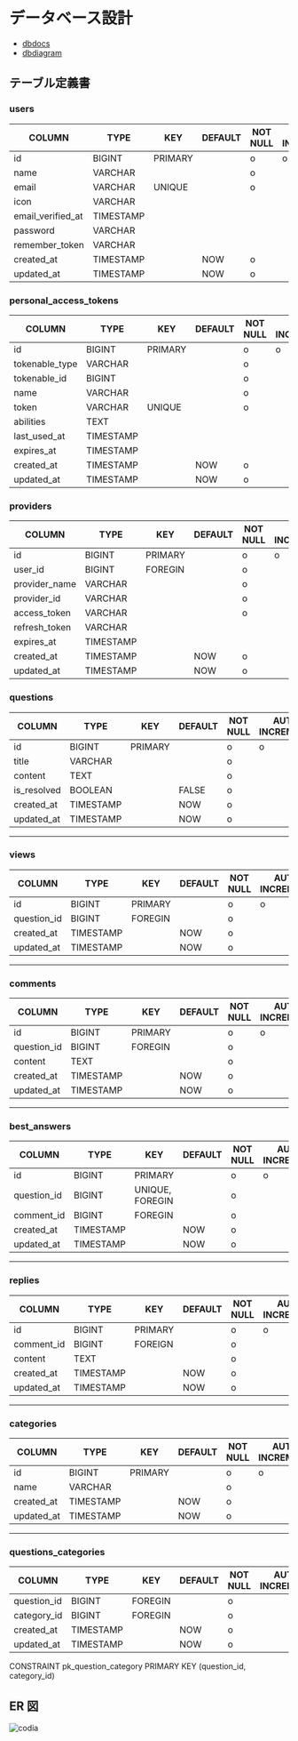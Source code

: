# データベース設計

- [dbdocs](https://dbdocs.io/shtk0llq/codia)
- [dbdiagram](https://dbdiagram.io/d/codia-66efc5aca0828f8aa6a1ee3f)

## テーブル定義書

### users

| COLUMN            | TYPE      | KEY     | DEFAULT | NOT NULL | AUTO INCREMENT |
| ----------------- | --------- | ------- | ------- | -------- | -------------- |
| id                | BIGINT    | PRIMARY |         | o        | o              |
| name              | VARCHAR   |         |         | o        |                |
| email             | VARCHAR   | UNIQUE  |         | o        |                |
| icon              | VARCHAR   |         |         |          |                |
| email_verified_at | TIMESTAMP |         |         |          |                |
| password          | VARCHAR   |         |         |          |                |
| remember_token    | VARCHAR   |         |         |          |                |
| created_at        | TIMESTAMP |         | NOW     | o        |                |
| updated_at        | TIMESTAMP |         | NOW     | o        |                |

### personal_access_tokens

| COLUMN         | TYPE      | KEY     | DEFAULT | NOT NULL | AUTO INCREMENT |
| -------------- | --------- | ------- | ------- | -------- | -------------- |
| id             | BIGINT    | PRIMARY |         | o        | o              |
| tokenable_type | VARCHAR   |         |         | o        |                |
| tokenable_id   | BIGINT    |         |         | o        |                |
| name           | VARCHAR   |         |         | o        |                |
| token          | VARCHAR   | UNIQUE  |         | o        |                |
| abilities      | TEXT      |         |         |          |                |
| last_used_at   | TIMESTAMP |         |         |          |                |
| expires_at     | TIMESTAMP |         |         |          |                |
| created_at     | TIMESTAMP |         | NOW     | o        |                |
| updated_at     | TIMESTAMP |         | NOW     | o        |                |

### providers

| COLUMN        | TYPE      | KEY     | DEFAULT | NOT NULL | AUTO INCREMENT |
| ------------- | --------- | ------- | ------- | -------- | -------------- |
| id            | BIGINT    | PRIMARY |         | o        | o              |
| user_id       | BIGINT    | FOREGIN |         | o        |                |
| provider_name | VARCHAR   |         |         | o        |                |
| provider_id   | VARCHAR   |         |         | o        |                |
| access_token  | VARCHAR   |         |         | o        |                |
| refresh_token | VARCHAR   |         |         |          |                |
| expires_at    | TIMESTAMP |         |         |          |                |
| created_at    | TIMESTAMP |         | NOW     | o        |                |
| updated_at    | TIMESTAMP |         | NOW     | o        |                |

### questions

| COLUMN      | TYPE      | KEY     | DEFAULT | NOT NULL | AUTO INCREMENT |
| ----------- | --------- | ------- | ------- | -------- | -------------- |
| id          | BIGINT    | PRIMARY |         | o        | o              |
| title       | VARCHAR   |         |         | o        |                |
| content     | TEXT      |         |         | o        |                |
| is_resolved | BOOLEAN   |         | FALSE   | o        |                |
| created_at  | TIMESTAMP |         | NOW     | o        |                |
| updated_at  | TIMESTAMP |         | NOW     | o        |                |

---

### views

| COLUMN      | TYPE      | KEY     | DEFAULT | NOT NULL | AUTO INCREMENT |
| ----------- | --------- | ------- | ------- | -------- | -------------- |
| id          | BIGINT    | PRIMARY |         | o        | o              |
| question_id | BIGINT    | FOREGIN |         | o        |                |
| created_at  | TIMESTAMP |         | NOW     | o        |                |
| updated_at  | TIMESTAMP |         | NOW     | o        |                |

---

### comments

| COLUMN      | TYPE      | KEY     | DEFAULT | NOT NULL | AUTO INCREMENT |
| ----------- | --------- | ------- | ------- | -------- | -------------- |
| id          | BIGINT    | PRIMARY |         | o        | o              |
| question_id | BIGINT    | FOREGIN |         | o        |                |
| content     | TEXT      |         |         | o        |                |
| created_at  | TIMESTAMP |         | NOW     | o        |                |
| updated_at  | TIMESTAMP |         | NOW     | o        |                |

---

### best_answers

| COLUMN      | TYPE      | KEY             | DEFAULT | NOT NULL | AUTO INCREMENT |
| ----------- | --------- | --------------- | ------- | -------- | -------------- |
| id          | BIGINT    | PRIMARY         |         | o        | o              |
| question_id | BIGINT    | UNIQUE, FOREGIN |         | o        |                |
| comment_id  | BIGINT    | FOREGIN         |         | o        |                |
| created_at  | TIMESTAMP |                 | NOW     | o        |                |
| updated_at  | TIMESTAMP |                 | NOW     | o        |                |

---

### replies

| COLUMN     | TYPE      | KEY     | DEFAULT | NOT NULL | AUTO INCREMENT |
| ---------- | --------- | ------- | ------- | -------- | -------------- |
| id         | BIGINT    | PRIMARY |         | o        | o              |
| comment_id | BIGINT    | FOREIGN |         | o        |                |
| content    | TEXT      |         |         | o        |                |
| created_at | TIMESTAMP |         | NOW     | o        |                |
| updated_at | TIMESTAMP |         | NOW     | o        |                |

---

### categories

| COLUMN     | TYPE      | KEY     | DEFAULT | NOT NULL | AUTO INCREMENT |
| ---------- | --------- | ------- | ------- | -------- | -------------- |
| id         | BIGINT    | PRIMARY |         | o        | o              |
| name       | VARCHAR   |         |         | o        |                |
| created_at | TIMESTAMP |         | NOW     | o        |                |
| updated_at | TIMESTAMP |         | NOW     | o        |                |

---

### questions_categories

| COLUMN      | TYPE      | KEY     | DEFAULT | NOT NULL | AUTO INCREMENT |
| ----------- | --------- | ------- | ------- | -------- | -------------- |
| question_id | BIGINT    | FOREGIN |         | o        |                |
| category_id | BIGINT    | FOREGIN |         | o        |                |
| created_at  | TIMESTAMP |         | NOW     | o        |                |
| updated_at  | TIMESTAMP |         | NOW     | o        |                |

CONSTRAINT pk_question_category PRIMARY KEY (question_id, category_id)

## ER 図

![codia](https://github.com/user-attachments/assets/30947eb1-c1e7-438f-9f8c-baed445b4a60)
